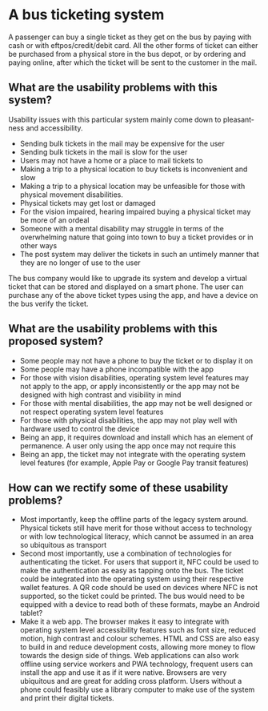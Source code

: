 # A bus ticketing system
A passenger can buy a single ticket as they get on the bus by paying with cash or with eftpos/credit/debit card. All the other forms of ticket can either be purchased from a physical store in the bus depot, or by ordering and paying online, after which the ticket will be sent to the customer in the mail.

## What are the usability problems with this system?
Usability issues with this particular system mainly come down to pleasant-ness and accessibility.
 - Sending bulk tickets in the mail may be expensive for the user
 - Sending bulk tickets in the mail is slow for the user
 - Users may not have a home or a place to mail tickets to
 - Making a trip to a physical location to buy tickets is inconvenient and slow
 - Making a trip to a physical location may be unfeasible for those with physical movement disabilities.
 - Physical tickets may get lost or damaged
 - For the vision impaired, hearing impaired buying a physical ticket may be more of an ordeal
 - Someone with a mental disability may struggle in terms of the overwhelming nature that going into town to buy a ticket provides or in other ways
 - The post system may deliver the tickets in such an untimely manner that they are no longer of use to the user

The bus company would like to upgrade its system and develop a virtual ticket that can be stored and displayed on a smart phone. The user can purchase any of the above ticket types using the app, and have a device on the bus verify the ticket. 

## What are the usability problems with this proposed system?

 - Some people may not have a phone to buy the ticket or to display it on
 - Some people may have a phone incompatible with the app
 - For those with vision disabilities, operating system level features may not apply to the app, or apply inconsistently or the app may not be designed with high contrast and visibility in mind
 - For those with mental disabilities, the app may not be well designed or not respect operating system level features
 - For those with physical disabilities, the app may not play well with hardware used to control the device
 - Being an app, it requires download and install which has an element of permanence. A user only using the app once may not require this
 - Being an app, the ticket may not integrate with the operating system level features (for example, Apple Pay or Google Pay transit features)

## How can we rectify some of these usability problems?

 - Most importantly, keep the offline parts of the legacy system around. Physical tickets still have merit for those without access to technology or with low technological literacy, which cannot be assumed in an area so ubiquitous as transport
 - Second most importantly, use a combination of technologies for authenticating the ticket. For users that support it, NFC could be used to make the authentication as easy as tapping onto the bus. The ticket could be integrated into the operating system using their respective wallet features. A QR code should be used on devices where NFC is not supported, so the ticket could be printed. The bus would need to be equipped with a device to read both of these formats, maybe an Android tablet?
 - Make it a web app. The browser makes it easy to integrate with operating system level accessibility features such as font size, reduced motion, high contrast and colour schemes. HTML and CSS are also easy to build in and reduce development costs, allowing more money to flow towards the design side of things. Web applications can also work offline using service workers and PWA technology, frequent users can install the app and use it as if it were native. Browsers are very ubiquitous and are great for adding cross platform. Users without a phone could feasibly use a library computer to make use of the system and print their digital tickets.